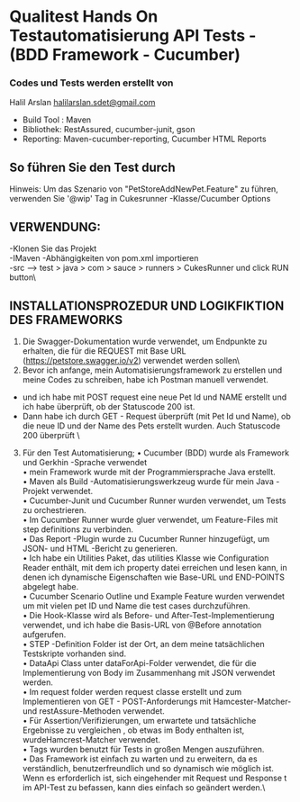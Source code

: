 # Qualitest Hands On Testautomatisierung API Tests - (BDD Framework - Cucumber)


### Codes und Tests werden erstellt von 
Halil Arslan
halilarslan.sdet@gmail.com

- Build Tool : Maven
- Bibliothek: RestAssured, cucumber-junit, gson
- Reporting: Maven-cucumber-reporting, Cucumber HTML Reports

## So führen Sie den Test durch

Hinweis: Um das Szenario von "PetStoreAddNewPet.Feature" zu führen, verwenden Sie '@wip' Tag in Cukesrunner -Klasse/Cucumber Options

## VERWENDUNG:
-Klonen Sie das Projekt\
-IMaven -Abhängigkeiten von pom.xml importieren\
-src --> test > java > com > sauce > runners > CukesRunner und click RUN button\

## INSTALLATIONSPROZEDUR UND LOGIKFIKTION DES FRAMEWORKS
1. Die Swagger-Dokumentation wurde verwendet, um Endpunkte zu erhalten, die für die REQUEST mit Base URL (https://petstore.swagger.io/v2) verwendet werden sollen\
2. Bevor ich anfange, mein Automatisierungsframework zu erstellen und meine Codes zu schreiben, habe ich Postman manuell verwendet.
  - und ich habe mit POST request eine neue Pet Id und NAME erstellt und ich habe überprüft, ob der Statuscode 200 ist.
  - Dann habe ich durch GET - Request überprüft (mit Pet Id und Name), ob die neue ID und der Name des Pets erstellt wurden. Auch Statuscode 200 überprüft \
3. Für den Test Automatisierung;
•  Cucumber (BDD) wurde als Framework und Gerkhin -Sprache verwendet \
•  mein Framework wurde mit der Programmiersprache Java erstellt.\
•  Maven als Build -Automatisierungswerkzeug wurde für mein Java -Projekt verwendet. \
•  Cucumber-Junit und Cucumber Runner wurden verwendet, um Tests zu orchestrieren.\
•  Im Cucumber Runner wurde gluer verwendet, um Feature-Files mit step definitions zu verbinden. \
•  Das Report -Plugin wurde zu Cucumber Runner hinzugefügt, um JSON- und HTML -Bericht zu generieren. \
•  Ich habe ein Utilities Paket, das utilities Klasse wie Configuration Reader enthält, mit dem ich property datei erreichen und lesen kann, in denen ich dynamische Eigenschaften wie Base-URL und END-POINTS abgelegt habe.\
•  Cucumber Scenario Outline und Example Feature wurden verwendet um mit vielen pet ID und Name die test cases durchzuführen.\
•  Die Hook-Klasse wird als Before- und After-Test-Implementierung verwendet, und ich habe die Basis-URL von @Before annotation aufgerufen.\
•  STEP -Definition Folder ist der Ort, an dem meine tatsächlichen Testskripte vorhanden sind. \
•  DataApi Class unter dataForApi-Folder verwendet, die für die Implementierung von Body im Zusammenhang mit JSON verwendet werden.\
•  Im request folder werden request classe erstellt und zum Implementieren von GET - POST-Anforderungs mit Hamcester-Matcher- und restAssure-Methoden verwendet.\
•  Für Assertion/Verifizierungen, um erwartete und tatsächliche Ergebnisse zu vergleichen , ob etwas im Body enthalten ist, wurdeHamcrest-Matcher verwendet.\
•  Tags wurden benutzt für Tests in großen Mengen auszuführen.\
•  Das Framework ist einfach zu warten und zu erweitern, da es verständlich, benutzerfreundlich und so dynamisch wie möglich ist.
Wenn es erforderlich ist, sich eingehender mit Request und Response t im API-Test zu befassen, kann dies einfach so geändert werden.\
